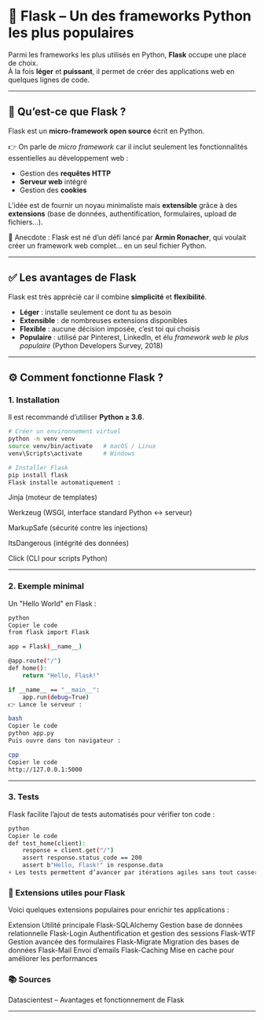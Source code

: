 # 🐍 Flask – Un des frameworks Python les plus populaires

Parmi les frameworks les plus utilisés en Python, **Flask** occupe une place de choix.  
À la fois **léger** et **puissant**, il permet de créer des applications web en quelques lignes de code.  

---

## 🚀 Qu’est-ce que Flask ?
Flask est un **micro-framework open source** écrit en Python.  

👉 On parle de *micro framework* car il inclut seulement les fonctionnalités essentielles au développement web :  
- Gestion des **requêtes HTTP**  
- **Serveur web** intégré  
- Gestion des **cookies**  

L’idée est de fournir un noyau minimaliste mais **extensible** grâce à des **extensions** (base de données, authentification, formulaires, upload de fichiers…).  

📌 Anecdote : Flask est né d’un défi lancé par **Armin Ronacher**, qui voulait créer un framework web complet… en un seul fichier Python.  

---

## ✅ Les avantages de Flask
Flask est très apprécié car il combine **simplicité** et **flexibilité**.  

- **Léger** : installe seulement ce dont tu as besoin  
- **Extensible** : de nombreuses extensions disponibles  
- **Flexible** : aucune décision imposée, c’est toi qui choisis  
- **Populaire** : utilisé par Pinterest, LinkedIn, et élu *framework web le plus populaire* (Python Developers Survey, 2018)  

---

## ⚙️ Comment fonctionne Flask ?
### 1. Installation
Il est recommandé d’utiliser **Python ≥ 3.6**.  

```bash
# Créer un environnement virtuel
python -m venv venv
source venv/bin/activate   # macOS / Linux
venv\Scripts\activate      # Windows

# Installer Flask
pip install flask
Flask installe automatiquement :
```

Jinja (moteur de templates)

Werkzeug (WSGI, interface standard Python ↔ serveur)

MarkupSafe (sécurité contre les injections)

ItsDangerous (intégrité des données)

Click (CLI pour scripts Python)

---

### 2. Exemple minimal
Un "Hello World" en Flask :
```bash
python
Copier le code
from flask import Flask

app = Flask(__name__)

@app.route("/")
def home():
    return "Hello, Flask!"

if __name__ == "__main__":
    app.run(debug=True)
👉 Lance le serveur :

bash
Copier le code
python app.py
Puis ouvre dans ton navigateur :

cpp
Copier le code
http://127.0.0.1:5000
```
---

### 3. Tests
Flask facilite l’ajout de tests automatisés pour vérifier ton code :

```bash
python
Copier le code
def test_home(client):
    response = client.get("/")
    assert response.status_code == 200
    assert b"Hello, Flask!" in response.data
⚡ Les tests permettent d’avancer par itérations agiles sans tout casser.
```
### 🔌 Extensions utiles pour Flask
Voici quelques extensions populaires pour enrichir tes applications :

Extension	Utilité principale
Flask-SQLAlchemy	Gestion base de données relationnelle
Flask-Login	Authentification et gestion des sessions
Flask-WTF	Gestion avancée des formulaires
Flask-Migrate	Migration des bases de données
Flask-Mail	Envoi d’emails
Flask-Caching	Mise en cache pour améliorer les performances

### 📚 Sources
Datascientest – Avantages et fonctionnement de Flask

---